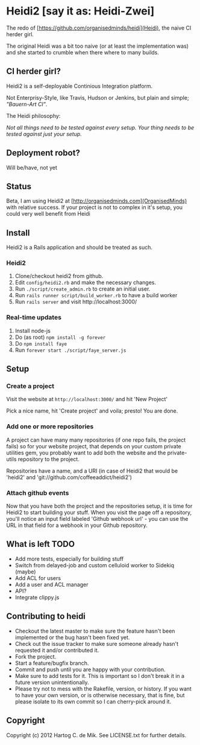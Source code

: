 # Heidi2 [say it as: Heidi-Zwei]

The redo of [https://github.com/organisedminds/heidi](Heidi), the naive CI
herder girl.

The original Heidi was a bit too naive (or at least the implementation was)
and she started to crumble when there where to many builds.

## CI herder girl?

Heidi2 is a self-deployable Continious Integration platform.

Not Enterprisy-Style, like Travis, Hudson or Jenkins, but plain and simple;
*"Bauern-Art CI"*.

The Heidi philosophy:

  *Not all things need to be tested against every setup. Your thing needs to be
tested against just your setup.*

## Deployment robot?

Will be/have, not yet

## Status

Beta, I am using Heidi2 at [http://organisedminds.com](OrganisedMinds) with
relative success. If your project is not to complex in it's setup, you could
very well benefit from Heidi

## Install

Heidi2 is a Rails application and should be treated as such.

### Heidi2

1. Clone/checkout heidi2 from github.
2. Edit ```config/heidi2.rb``` and make the necessary changes.
3. Run ```./script/create_admin.rb``` to create an initial user.
4. Run ```rails runner script/build_worker.rb``` to have a build worker
5. Run ```rails server``` and visit http://localhost:3000/

### Real-time updates

1. Install node-js
2. Do (as root) ```npm install -g forever```
2. Do ```npm install faye```
3. Run ```forever start ./script/faye_server.js```

## Setup

### Create a project

Visit the website at `http://localhost:3000/` and hit 'New Project'

Pick a nice name, hit 'Create project' and voila; presto! You are done.

### Add one or more repositories

A project can have many many repositories (if one repo fails, the project
fails) so for your website project, that depends on your custom private
utilities gem, you probably want to add both the website and the private-utils
repository to the project.

Repositories have a name, and a URI (in case of Heidi2 that would be 'heidi2'
and 'git://github.com/coffeeaddict/heidi2')

### Attach github events

Now that you have both the project and the repositories setup, it is time for
Heidi2 to start building your stuff. When you visit the page off a repository,
you'll notice an input field labeled 'Github webhook url' - you can use the URL
in that field for a webhook in your Github repository.

## What is left TODO

* Add more tests, especially for building stuff
* Switch from delayed-job and custom celluloid worker to Sidekiq (maybe)
* Add ACL for users
* Add a user and ACL manager
* API?
* Integrate clippy.js

## Contributing to heidi

* Checkout the latest master to make sure the feature hasn't been implemented
  or the bug hasn't been fixed yet.
* Check out the issue tracker to make sure someone already hasn't requested it
  and/or contributed it.
* Fork the project.
* Start a feature/bugfix branch.
* Commit and push until you are happy with your contribution.
* Make sure to add tests for it. This is important so I don't break it in a
  future version unintentionally.
* Please try not to mess with the Rakefile, version, or history. If you want to
  have your own version, or is otherwise necessary, that is fine, but please
  isolate to its own commit so I can cherry-pick around it.

## Copyright

Copyright (c) 2012 Hartog C. de Mik. See LICENSE.txt for further details.


